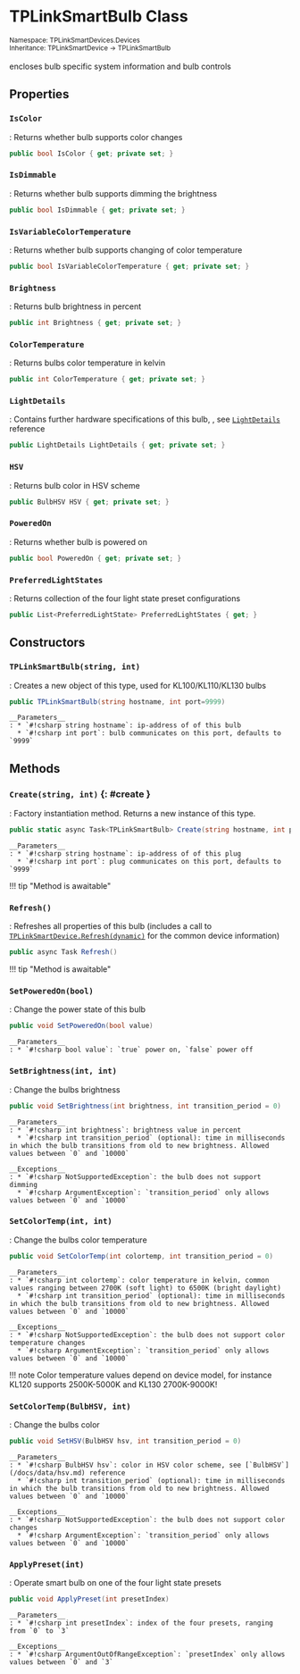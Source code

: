 # TPLinkSmartBulb Class
<small>Namespace: TPLinkSmartDevices.Devices</small><br/>
<small>Inheritance: TPLinkSmartDevice -> TPLinkSmartBulb</small><br/><br/>
encloses bulb specific system information and bulb controls

## Properties

### `IsColor`
: Returns whether bulb supports color changes
``` csharp
public bool IsColor { get; private set; }
```

### `IsDimmable`
: Returns whether bulb supports dimming the brightness
``` csharp
public bool IsDimmable { get; private set; }
```

### `IsVariableColorTemperature`
: Returns whether bulb supports changing of color temperature
``` csharp
public bool IsVariableColorTemperature { get; private set; }
```

### `Brightness`
: Returns bulb brightness in percent
``` csharp
public int Brightness { get; private set; }
```

### `ColorTemperature`
: Returns bulbs color temperature in kelvin
``` csharp
public int ColorTemperature { get; private set; }
```

### `LightDetails`
: Contains further hardware specifications of this bulb, , see [`LightDetails`](/docs/data/light-details.md) reference
``` csharp
public LightDetails LightDetails { get; private set; }
```

### `HSV`
: Returns bulb color in HSV scheme 
``` csharp
public BulbHSV HSV { get; private set; }
```

### `PoweredOn`
: Returns whether bulb is powered on 
``` csharp
public bool PoweredOn { get; private set; }
```

### `PreferredLightStates`
: Returns collection of the four light state preset configurations
``` csharp
public List<PreferredLightState> PreferredLightStates { get; }
```

## Constructors

### `TPLinkSmartBulb(string, int)`
: Creates a new object of this type, used for KL100/KL110/KL130 bulbs 
  ``` csharp
  public TPLinkSmartBulb(string hostname, int port=9999)
  ```

    __Parameters__
    : * `#!csharp string hostname`: ip-address of of this bulb
      * `#!csharp int port`: bulb communicates on this port, defaults to `9999`

## Methods

### `Create(string, int)` {: #create }
: Factory instantiation method. Returns a new instance of this type.
  ``` csharp
  public static async Task<TPLinkSmartBulb> Create(string hostname, int port = 9999)
  ```

    __Parameters__
    : * `#!csharp string hostname`: ip-address of of this plug
      * `#!csharp int port`: plug communicates on this port, defaults to `9999`

!!! tip "Method is awaitable" 

### `Refresh()`
: Refreshes all properties of this bulb (includes a call to [`TPLinkSmartDevice.Refresh(dynamic)`](device.md#refreshdynamic) for the common device information)
  ``` csharp
  public async Task Refresh()
  ```

!!! tip "Method is awaitable" 

### `SetPoweredOn(bool)`
: Change the power state of this bulb 
  ``` csharp
  public void SetPoweredOn(bool value)
  ```

    __Parameters__
    : * `#!csharp bool value`: `true` power on, `false` power off

### `SetBrightness(int, int)`
: Change the bulbs brightness
  ``` csharp
  public void SetBrightness(int brightness, int transition_period = 0)
  ```

    __Parameters__
    : * `#!csharp int brightness`: brightness value in percent
      * `#!csharp int transition_period` (optional): time in milliseconds in which the bulb transitions from old to new brightness. Allowed values between `0` and `10000`

    __Exceptions__
    : * `#!csharp NotSupportedException`: the bulb does not support dimming
      * `#!csharp ArgumentException`: `transition_period` only allows values between `0` and `10000`

### `SetColorTemp(int, int)`
: Change the bulbs color temperature
  ``` csharp
  public void SetColorTemp(int colortemp, int transition_period = 0)
  ```

    __Parameters__
    : * `#!csharp int colortemp`: color temperature in kelvin, common values ranging between 2700K (soft light) to 6500K (bright daylight)
      * `#!csharp int transition_period` (optional): time in milliseconds in which the bulb transitions from old to new brightness. Allowed values between `0` and `10000`

    __Exceptions__
    : * `#!csharp NotSupportedException`: the bulb does not support color temperature changes
      * `#!csharp ArgumentException`: `transition_period` only allows values between `0` and `10000`

!!! note 
    Color temperature values depend on device model, for instance KL120 supports 2500K-5000K and KL130 2700K-9000K!

### `SetColorTemp(BulbHSV, int)`
: Change the bulbs color 
  ``` csharp
  public void SetHSV(BulbHSV hsv, int transition_period = 0)
  ```

    __Parameters__
    : * `#!csharp BulbHSV hsv`: color in HSV color scheme, see [`BulbHSV`](/docs/data/hsv.md) reference
      * `#!csharp int transition_period` (optional): time in milliseconds in which the bulb transitions from old to new brightness. Allowed values between `0` and `10000`

    __Exceptions__
    : * `#!csharp NotSupportedException`: the bulb does not support color changes
      * `#!csharp ArgumentException`: `transition_period` only allows values between `0` and `10000`
   
### `ApplyPreset(int)`
: Operate smart bulb on one of the four light state presets
  ``` csharp
  public void ApplyPreset(int presetIndex)
  ```

    __Parameters__
    : * `#!csharp int presetIndex`: index of the four presets, ranging from `0` to `3`

    __Exceptions__
    : * `#!csharp ArgumentOutOfRangeException`: `presetIndex` only allows values between `0` and `3`
    